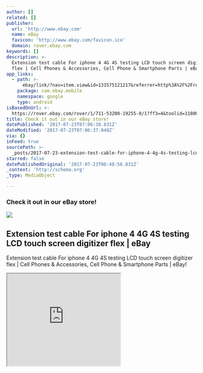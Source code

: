 ```yaml
---
author: []
related: []
publisher:
  url: 'http://www.ebay.com'
  name: eBay
  favicon: 'http://www.ebay.com/favicon.ico'
  domain: rover.ebay.com
keywords: []
description: >-
  Extension test cable For iphone 4 4G 4S testing LCD touch screen digitizer
  flex | Cell Phones & Accessories, Cell Phone & Smartphone Parts | eBay!
app_links:
  - path: >-
      ebay/link/?nav=item.view&id=131575121217&referrer=http%3A%2F%2Frover.ebay.com%2Froverns%2F1%2F711-13271-9788-0%3Fmpcl%3Dhttp%253A%252F%252Fwww.ebay.com%252Fitm%252FExtension-test-cable-For-iphone-4-4G-4S-testing-LCD-touch-screen-digitizer-flex-%252F131575121217
    package: com.ebay.mobile
    namespace: google
    type: android
isBasedOnUrl: >-
  https://rover.ebay.com/rover/1/711-53200-19255-0/1?ff3=4&toolid=11800&pub=5575272753&campid=5338042010&mpre=http%3A%2F%2Fwww.ebay.com%2Fitm%2FExtension-test-cable-For-iphone-4-4G-4S-testing-LCD-touch-screen-digitizer-flex-%2F131575121217%3FssPageName%3DSTRK%3AMESE%3AIT
title: Check it out in our eBay store!
datePublished: '2017-07-23T07:06:38.831Z'
dateModified: '2017-07-23T07:06:37.040Z'
via: {}
inFeed: true
sourcePath: >-
  _posts/2017-07-23-extension-test-cable-for-iphone-4-4g-4s-testing-lcd-touch-sc.md
starred: false
datePublishedOriginal: '2017-07-23T06:48:56.831Z'
_context: 'http://schema.org'
_type: MediaObject

---
```

### Check it out in our eBay store!

<article style=""><img src="https://imgflo.herokuapp.com/graph/2b2431f8e7ba7b0/ccb630f55b5b297f0dbc303a86dc8d4f/croprotate.jpg?cropheight=512&amp;cropwidth=534&amp;degrees=0&amp;input=http%3A%2F%2Fi.ebayimg.com%2Fimages%2Fi%2F131575121217-0-1%2Fs-l1000.jpg&amp;x=0&amp;y=1" /><h1>Extension test cable For iphone 4 4G 4S testing LCD touch screen digitizer flex | eBay</h1><p>Extension test cable For iphone 4 4G 4S testing LCD touch screen digitizer flex | Cell Phones &amp; Accessories, Cell Phone &amp; Smartphone Parts | eBay!</p></article>

<iframe src="https://the-grid.github.io/ed-userhtml/?g=eJwljrsOgjAUQH-F3MGRYggMSnFydDDROPdxaxtaLukjjX8v0fEs55zJmSgCNtXpbDkMYweNRfe2mUN_HKBJUXGwOW_pxFittf1QyUViqygwDBI1W670UmN_e9yfl4iedwcRtnOyVN1qiO_GX0NS1Bg57Cy8p2qK90lFxHWe2H9j_gJzgTD0" height="244" style=""></iframe>